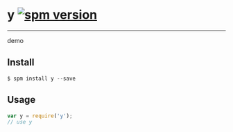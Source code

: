 # y [![spm version](http://spmjs.io/badge/y)](http://spmjs.io/package/y)

---

demo

## Install

```
$ spm install y --save
```

## Usage

```js
var y = require('y');
// use y
```
